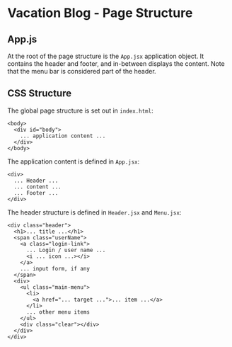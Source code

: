 # Vacation Blog - Page Structure

## App.js

At the root of the page structure is the `App.jsx` application object. It
contains the header and footer, and in-between displays the content. Note
that the menu bar is considered part of the header.

## CSS Structure

The global page structure is set out in `index.html`:

```
<body>
  <div id="body">
    ... application content ...
  </div>
</body>
```

The application content is defined in `App.jsx`:

```
<div>
  ... Header ...
  ... content ...
  ... Footer ...
</div>
```

The header structure is defined in `Header.jsx` and `Menu.jsx`:

```
<div class="header">
  <h1>... title ...</h1>
  <span class="userName">
    <a class="login-link">
      ... Login / user name ...
      <i ... icon ...></i>
    </a>
    ... input form, if any
  </span>
  <div>
    <ul class="main-menu">
      <li>
        <a href="... target ...">... item ...</a>
      </li>
      ... other menu items
    </ul>
    <div class="clear"></div>
  </div>
</div>
